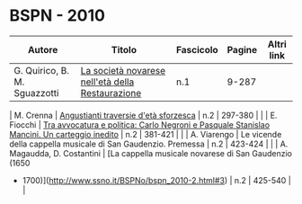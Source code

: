 # BSPN - 2010

| Autore                       | Titolo                                                                                        | Fascicolo | Pagine | Altri link |
|------------------------------|-----------------------------------------------------------------------------------------------|-----------|--------|------------|
| G. Quirico, B. M. Sguazzotti | [La società novarese nell'età della Restaurazione](http://www.ssno.it/BSPNo/bspn_2010-1.html) | n.1       | 9-287  |            |

| M. Crenna | [Angustianti traversie d'età sforzesca](http://www.ssno.it/BSPNo/bspn_2010-2.html#1) | n.2 | 297-380 | |
| E.
Fiocchi | [Tra avvocatura e politica: Carlo Negroni e Pasquale Stanislao Mancini. Un carteggio inedito](http://www.ssno.it/BSPNo/bspn_2010-2.html#2) |
n.2 | 381-421 | |
| A. Viarengo | Le vicende della cappella musicale di San Gaudenzio. Premessa | n.2 | 423-424 | |
| A. Magaudda, D. Costantini | [La cappella musicale novarese di San Gaudenzio (1650

- 1700)](http://www.ssno.it/BSPNo/bspn_2010-2.html#3) | n.2 | 425-540 | |
